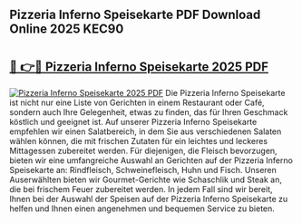 ## Pizzeria Inferno Speisekarte PDF Download Online 2025 KEC90

# <h2><a href="http://gc9l62a.nevu.top/?p=Pizzeria+Inferno+Speisekarte">🔗 👉🔴 Pizzeria Inferno Speisekarte 2025 PDF</a></h2>

[![Pizzeria Inferno Speisekarte 2025 PDF](https://i.imgur.com/dBaPXMq.png)](http://gc9l62a.nevu.top/?p=Pizzeria+Inferno+Speisekarte)
Die Pizzeria Inferno Speisekarte ist nicht nur eine Liste von Gerichten in einem Restaurant oder Café, sondern auch Ihre Gelegenheit, etwas zu finden, das für Ihren Geschmack köstlich und geeignet ist. Auf unserer Pizzeria Inferno Speisekarte empfehlen wir einen Salatbereich, in dem Sie aus verschiedenen Salaten wählen können, die mit frischen Zutaten für ein leichtes und leckeres Mittagessen zubereitet werden. Für diejenigen, die Fleisch bevorzugen, bieten wir eine umfangreiche Auswahl an Gerichten auf der Pizzeria Inferno Speisekarte an: Rindfleisch, Schweinefleisch, Huhn und Fisch. Unseren Auserwählten bieten wir Gourmet-Gerichte wie Schaschlik und Steak an, die bei frischem Feuer zubereitet werden. In jedem Fall sind wir bereit, Ihnen bei der Auswahl der Speisen auf der Pizzeria Inferno Speisekarte zu helfen und Ihnen einen angenehmen und bequemen Service zu bieten.
